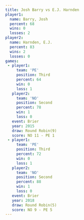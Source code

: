 ```yaml
---
title: Josh Barry vs E.J. Harnden
player1:             
  name: Barry, Josh  
  percent: 68        
  wins: 0            
  losses: 2          
player2:             
  name: Harnden, E.J.
  percent: 83        
  wins: 2            
  losses: 0          
games:
 - player1:         
     team: 'PE'     
     position: Third
     percent: 64    
     win: 0         
     loss: 1        
   player2:          
     team: 'NO'      
     position: Second
     percent: 78     
     win: 1          
     loss: 0         
   event: Brier        
   year: 2015          
   draw: Round Robin(9)
   score: NO 11 - PE 1 
 - player1:         
     team: 'PE'     
     position: Third
     percent: 72    
     win: 0         
     loss: 1        
   player2:          
     team: 'NO'      
     position: Second
     percent: 88     
     win: 1          
     loss: 0         
   event: Brier        
   year: 2018          
   draw: Round Robin(5)
   score: NO 9 - PE 5  
---
```

